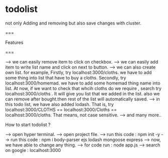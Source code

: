 # todolist

not only Adding and removing but also save changes with cluster. 

===

Features

===

--> we can easily remove item to click on checkbox.
--> we can easily add item to write list name and click on next to button.
--> we can also create own list.
   for example,
    Firstly, try localhost:3000/cloths. we have to add some thing into list that have to buy a cloths.
    Secondly, try localhost:3000/homemad. we have to add some homemad thing name into list.
    At now, if we want to check that whcih cloths do we require , search try localhost:3000/cloths . It will give you list that we added in the list. also we can remove after bought.then rest of the list will automatically saved.
--> in this todo list, we have also added lodash. That is, try localhost:3000/CLOTHS == localhost:3000/Cloths == localhost:3000/cloths. That means, not case sensitive.
--> and many more..

How to start todolist ?

--> open hyper terminal.
--> open project file.
--> run this code : npm init -y
--> run this code : npm i body-parser ejs lodash mongoose express
--> now, we have able to change any thing.
--> for code run : node app.js
--> search on google : localhost:3000
